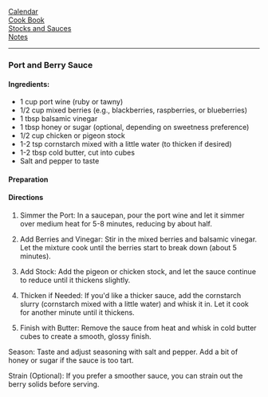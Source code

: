 [Calendar](https://github.com/vmsmith/EDT/blob/master/calendar.md)    
[Cook Book](https://github.com/vmsmith/CookBook/blob/master/README.md)      
[Stocks and Sauces](https://github.com/vmsmith/CookBook/blob/master/sauces.md)      
[Notes](https://github.com/vmsmith/CookBook/blob/master/notes.md)    

-----    

### Port and Berry Sauce   

#### Ingredients:
* 1 cup port wine (ruby or tawny)
* 1/2 cup mixed berries (e.g., blackberries, raspberries, or blueberries)
* 1 tbsp balsamic vinegar
* 1 tbsp honey or sugar (optional, depending on sweetness preference)
* 1/2 cup chicken or pigeon stock
* 1-2 tsp cornstarch mixed with a little water (to thicken if desired)
* 1-2 tbsp cold butter, cut into cubes
* Salt and pepper to taste

#### Preparation    


#### Directions    
1. Simmer the Port: In a saucepan, pour the port wine and let it simmer over medium heat for 5-8 minutes, reducing by about half.

2. Add Berries and Vinegar: Stir in the mixed berries and balsamic vinegar. Let the mixture cook until the berries start to break down (about 5 minutes).

3. Add Stock: Add the pigeon or chicken stock, and let the sauce continue to reduce until it thickens slightly.

4. Thicken if Needed: If you'd like a thicker sauce, add the cornstarch slurry (cornstarch mixed with a little water) and whisk it in. Let it cook for another minute until it thickens.

5. Finish with Butter: Remove the sauce from heat and whisk in cold butter cubes to create a smooth, glossy finish.

Season: Taste and adjust seasoning with salt and pepper. Add a bit of honey or sugar if the sauce is too tart.

Strain (Optional): If you prefer a smoother sauce, you can strain out the berry solids before serving.

